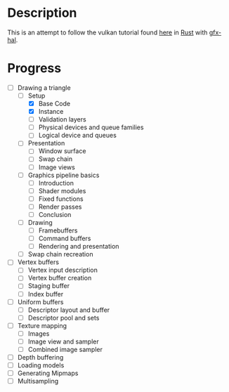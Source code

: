 # Description

This is an attempt to follow the vulkan tutorial found [here](https://vulkan-tutorial.com/) in [Rust](http://rust-lang.org/) with [gfx-hal](https://github.com/gfx-rs/gfx).

# Progress

 - [ ] Drawing a triangle
   - [ ] Setup
     - [x] Base Code
     - [x] Instance
     - [ ] Validation layers
     - [ ] Physical devices and queue families
     - [ ] Logical device and queues
   - [ ] Presentation
     - [ ] Window surface
     - [ ] Swap chain
     - [ ] Image views
   - [ ] Graphics pipeline basics
     - [ ] Introduction
     - [ ] Shader modules
     - [ ] Fixed functions
     - [ ] Render passes
     - [ ] Conclusion
   - [ ] Drawing
     - [ ] Framebuffers
     - [ ] Command buffers
     - [ ] Rendering and presentation
   - [ ] Swap chain recreation
 - [ ] Vertex buffers
   - [ ] Vertex input description
   - [ ] Vertex buffer creation
   - [ ] Staging buffer
   - [ ] Index buffer
 - [ ] Uniform buffers
   - [ ] Descriptor layout and buffer
   - [ ] Descriptor pool and sets
 - [ ] Texture mapping
   - [ ] Images
   - [ ] Image view and sampler
   - [ ] Combined image sampler
 - [ ] Depth buffering
 - [ ] Loading models
 - [ ] Generating Mipmaps
 - [ ] Multisampling
